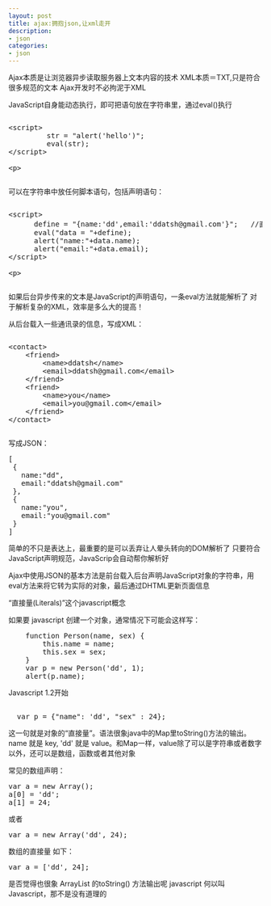 ```yaml
---
layout: post
title: ajax:拥抱json,让xml走开
description:
- json
categories:
- json
---
```

Ajax本质是让浏览器异步读取服务器上文本内容的技术
XML本质＝TXT,只是符合很多规范的文本
Ajax开发时不必拘泥于XML


JavaScript自身能动态执行，即可把语句放在字符串里，通过eval()执行
<pre class="prettyprint">
<xmp><script>
         str = "alert('hello')";
         eval(str);
</script>
</xmp></pre>

可以在字符串中放任何脚本语句，包括声明语句：
<pre class="prettyprint">
<xmp><script>
      define = "{name:'dd',email:'ddatsh@gmail.com'}";   //直接量方式
      eval("data = "+define);
      alert("name:"+data.name);
      alert("email:"+data.email);
</script>
</xmp></pre>

如果后台异步传来的文本是JavaScript的声明语句，一条eval方法就能解析了
对于解析复杂的XML，效率是多么大的提高！

从后台载入一些通讯录的信息，写成XML：
<pre class="prettyprint">
<xmp><contact>
    <friend>
        <name>ddatsh</name>
        <email>ddatsh@gmail.com</email>
    </friend>
    <friend>
        <name>you</name>
        <email>you@gmail.com</email>
    </friend>
</contact>
</xmp></pre>

写成JSON：
<pre class="prettyprint">
[
 {
   name:"dd",
   email:"ddatsh@gmail.com"
 },
 {
   name:"you",
   email:"you@gmail.com"
 }
]
</pre>
简单的不只是表达上，最重要的是可以丢弃让人晕头转向的DOM解析了
只要符合JavaScript声明规范，JavaScrip会自动帮你解析好

Ajax中使用JSON的基本方法是前台载入后台声明JavaScript对象的字符串，用eval方法来将它转为实际的对象，最后通过DHTML更新页面信息


“直接量(Literals)”这个javascript概念

如果要 javascript 创建一个对象，通常情况下可能会这样写：
<pre class="prettyprint">
    function Person(name, sex) {
        this.name = name;
        this.sex = sex;
    } 
    var p = new Person('dd', 1);
    alert(p.name);
</pre>
Javascript 1.2开始
<pre class="prettyprint">   
  var p = {"name": 'dd', "sex" : 24};
</pre>
这一句就是对象的“直接量”。语法很象java中的Map里toString()方法的输出。name 就是 key, 'dd' 就是 value。和Map一样，value除了可以是字符串或者数字以外，还可以是数组，函数或者其他对象

常见的数组声明：
<pre class="prettyprint">
var a = new Array();
a[0] = 'dd';
a[1] = 24;
</pre>
或者
<pre class="prettyprint">
var a = new Array('dd', 24);
</pre>
数组的直接量 如下： 
<pre class="prettyprint">
var a = ['dd', 24];  
</pre>
是否觉得也很象 ArrayList 的toString() 方法输出呢
javascript 何以叫 Javascript，那不是没有道理的
